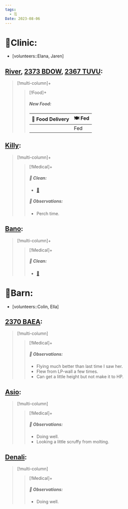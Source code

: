 ```yaml
---
tags:
  - 🗒️
Date: 2023-08-06
---
```


# 🏥Clinic:
- [volunteers::Elana, Jaren]

## [River](../RARE%20Birds/Ed%20Birds/River.md), [2373 BDOW](../RARE%20Birds/2373%20BDOW.md), [2367 TUVU](../RARE%20Birds/2367%20TUVU.md):
> [!multi-column]+
>
>> [!Food]+
>> ##### New Food:
>> |🚚 Food Delivery| 🍽️ Fed|
>> |---|---|
>>||Fed

## [Killy](../RARE%20Birds/Ed%20Birds/Killy.md):
> [!multi-column]+
>
>> [!Medical]+
>>##### 🫧 Clean:
>> - [🧽](../Admin/Codes/Scrubbed%20cage.md)
>>
>> ##### 🔭 Observations:
>> - Perch time.

## [Bano](../RARE%20Birds/Ed%20Birds/Bano.md):
> [!multi-column]+
>
>> [!Medical]+
>>##### 🫧 Clean:
>> - [🧽](../Admin/Codes/Scrubbed%20cage.md)

# 🏡Barn:
- [volunteers::Colin, Ella]

## [2370 BAEA](../RARE%20Birds/2370%20BAEA.md):
> [!multi-column]
>
>> [!Medical]+
>> ##### 🔭 Observations:
>> - Flying much better than last time I saw her.
>> - Flew from LP-wall a few times.
>> - Can get a little height but not make it to HP.

## [Asio](../RARE%20Birds/Ed%20Birds/Asio.md):
> [!multi-column]
>
>> [!Medical]+
>> ##### 🔭 Observations:
>> - Doing well.
>> - Looking a little scruffy from molting.

## [Denali](../RARE%20Birds/Ed%20Birds/Denali.md):
> [!multi-column]
>
>> [!Medical]+
>> ##### 🔭 Observations:
>> - Doing well.

